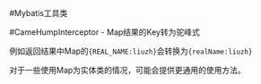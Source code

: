 #Mybatis工具类

#CameHumpInterceptor - Map结果的Key转为驼峰式

例如返回结果中Map的`{REAL_NAME:liuzh}`会转换为`{realName:liuzh}`  

对于一些使用Map为实体类的情况，可能会提供更通用的使用方法。  